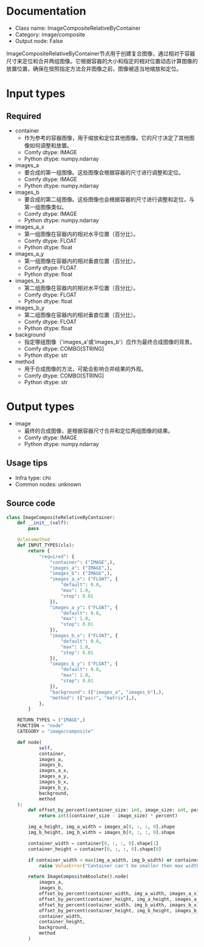 
# Documentation
- Class name: ImageCompositeRelativeByContainer
- Category: image/composite
- Output node: False

ImageCompositeRelativeByContainer节点用于创建复合图像，通过相对于容器尺寸来定位和合并两组图像。它根据容器的大小和指定的相对位置动态计算图像的放置位置，确保在按照指定方法合并图像之前，图像被适当地缩放和定位。

# Input types
## Required
- container
    - 作为参考的容器图像，用于缩放和定位其他图像。它的尺寸决定了其他图像如何调整和放置。
    - Comfy dtype: IMAGE
    - Python dtype: numpy.ndarray
- images_a
    - 要合成的第一组图像。这些图像会根据容器的尺寸进行调整和定位。
    - Comfy dtype: IMAGE
    - Python dtype: numpy.ndarray
- images_b
    - 要合成的第二组图像。这些图像也会根据容器的尺寸进行调整和定位，与第一组图像类似。
    - Comfy dtype: IMAGE
    - Python dtype: numpy.ndarray
- images_a_x
    - 第一组图像在容器内的相对水平位置（百分比）。
    - Comfy dtype: FLOAT
    - Python dtype: float
- images_a_y
    - 第一组图像在容器内的相对垂直位置（百分比）。
    - Comfy dtype: FLOAT
    - Python dtype: float
- images_b_x
    - 第二组图像在容器内的相对水平位置（百分比）。
    - Comfy dtype: FLOAT
    - Python dtype: float
- images_b_y
    - 第二组图像在容器内的相对垂直位置（百分比）。
    - Comfy dtype: FLOAT
    - Python dtype: float
- background
    - 指定哪组图像（'images_a'或'images_b'）应作为最终合成图像的背景。
    - Comfy dtype: COMBO[STRING]
    - Python dtype: str
- method
    - 用于合成图像的方法，可能会影响合并结果的外观。
    - Comfy dtype: COMBO[STRING]
    - Python dtype: str

# Output types
- image
    - 最终的合成图像，是根据容器尺寸合并和定位两组图像的结果。
    - Comfy dtype: IMAGE
    - Python dtype: numpy.ndarray

## Usage tips
- Infra type: `CPU`
- Common nodes: unknown


## Source code
```python
class ImageCompositeRelativeByContainer:
    def __init__(self):
        pass

    @classmethod
    def INPUT_TYPES(cls):
        return {
            "required": {
                "container": ("IMAGE",),
                "images_a": ("IMAGE",),
                "images_b": ("IMAGE",),
                "images_a_x": ("FLOAT", {
                    "default": 0.0,
                    "max": 1.0,
                    "step": 0.01
                }),
                "images_a_y": ("FLOAT", {
                    "default": 0.0,
                    "max": 1.0,
                    "step": 0.01
                }),
                "images_b_x": ("FLOAT", {
                    "default": 0.0,
                    "max": 1.0,
                    "step": 0.01
                }),
                "images_b_y": ("FLOAT", {
                    "default": 0.0,
                    "max": 1.0,
                    "step": 0.01
                }),
                "background": (["images_a", "images_b"],),
                "method": (["pair", "matrix"],),
            },
        }

    RETURN_TYPES = ("IMAGE",)
    FUNCTION = "node"
    CATEGORY = "image/composite"

    def node(
            self,
            container,
            images_a,
            images_b,
            images_a_x,
            images_a_y,
            images_b_x,
            images_b_y,
            background,
            method
    ):
        def offset_by_percent(container_size: int, image_size: int, percent: float):
            return int((container_size - image_size) * percent)

        img_a_height, img_a_width = images_a[0, :, :, 0].shape
        img_b_height, img_b_width = images_b[0, :, :, 0].shape

        container_width = container[0, :, :, 0].shape[1]
        container_height = container[0, :, :, 0].shape[0]

        if container_width < max(img_a_width, img_b_width) or container_height < max(img_a_height, img_b_height):
            raise ValueError("Container can't be smaller then max width or height of images.")

        return ImageCompositeAbsolute().node(
            images_a,
            images_b,
            offset_by_percent(container_width, img_a_width, images_a_x),
            offset_by_percent(container_height, img_a_height, images_a_y),
            offset_by_percent(container_width, img_b_width, images_b_x),
            offset_by_percent(container_height, img_b_height, images_b_y),
            container_width,
            container_height,
            background,
            method
        )

```
